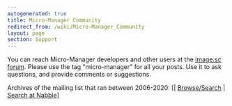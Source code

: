```yaml
---
autogenerated: true
title: Micro-Manager Community
redirect_from: /wiki/Micro-Manager_Community
layout: page
section: Support
---
```


You can reach Micro-Manager developers and other users at the [image.sc
forum](https://image.sc). Please use the tag "micro-manager" for all
your posts. Use it to ask questions, and provide comments or
suggestions.

Archives of the mailing list that ran between 2006-2020: \[\|
[Browse/Search](http://sourceforge.net/mailarchive/forum.php?forum_name=micro-manager-general)
\| [Search at Nabble](http://micro-manager.3463995.n2.nabble.com/)\]

